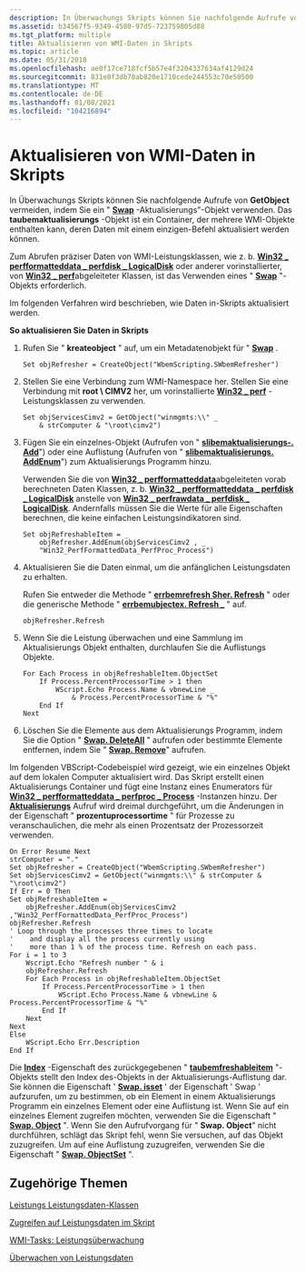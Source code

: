 ```yaml
---
description: In Überwachungs Skripts können Sie nachfolgende Aufrufe von GetObject vermeiden, indem Sie ein "Swap-Aktualisierungs"-Objekt verwenden. Das taubemaktualisierungs-Objekt ist ein Container, der mehrere WMI-Objekte enthalten kann, deren Daten mit einem einzigen-Befehl aktualisiert werden können.
ms.assetid: b34567f5-9349-4580-97d5-723759805d88
ms.tgt_platform: multiple
title: Aktualisieren von WMI-Daten in Skripts
ms.topic: article
ms.date: 05/31/2018
ms.openlocfilehash: ae0f17ce718fcf5b57e4f3204337634af4129d24
ms.sourcegitcommit: 831e8f3db78ab820e1710cede244553c70e50500
ms.translationtype: MT
ms.contentlocale: de-DE
ms.lasthandoff: 01/08/2021
ms.locfileid: "104216894"
---
```

# <a name="refreshing-wmi-data-in-scripts"></a>Aktualisieren von WMI-Daten in Skripts

In Überwachungs Skripts können Sie nachfolgende Aufrufe von **GetObject** vermeiden, indem Sie ein " [**Swap**](swbemrefresher.md) -Aktualisierungs"-Objekt verwenden. Das **taubemaktualisierungs** -Objekt ist ein Container, der mehrere WMI-Objekte enthalten kann, deren Daten mit einem einzigen-Befehl aktualisiert werden können.

Zum Abrufen präziser Daten von WMI-Leistungsklassen, wie z. b. [**Win32 \_ perfformatteddata \_ perfdisk \_ LogicalDisk**](./retrieving-raw-and-formatted-performance-data.md) oder anderer vorinstallierter, von [**Win32 \_ perf**](/windows/desktop/CIMWin32Prov/win32-perf)abgeleiteter Klassen, ist das Verwenden eines " [**Swap**](swbemrefresher.md) "-Objekts erforderlich.

Im folgenden Verfahren wird beschrieben, wie Daten in-Skripts aktualisiert werden.

**So aktualisieren Sie Daten in Skripts**

1.  Rufen Sie " **kreateobject** " auf, um ein Metadatenobjekt für " [**Swap**](swbemrefresher.md) .

    ```VB
    Set objRefresher = CreateObject("WbemScripting.SWbemRefresher")
    ```

    

2.  Stellen Sie eine Verbindung zum WMI-Namespace her. Stellen Sie eine Verbindung mit **root \\ CIMV2** her, um vorinstallierte [**Win32 \_ perf**](/windows/desktop/CIMWin32Prov/win32-perf) -Leistungsklassen zu verwenden.

    ```VB
    Set objServicesCimv2 = GetObject("winmgmts:\\" _
        & strComputer & "\root\cimv2")
    ```

    

3.  Fügen Sie ein einzelnes-Objekt (Aufrufen von " [**slibemaktualisierungs-. Add**](swbemrefresher-add.md)") oder eine Auflistung (Aufrufen von " [**slibemaktualisierungs. AddEnum**](swbemrefresher-addenum.md)") zum Aktualisierungs Programm hinzu.

    Verwenden Sie die von [**Win32 \_ perfformatteddata**](/windows/desktop/CIMWin32Prov/win32-perfformatteddata)abgeleiteten vorab berechneten Daten Klassen, z. b. [**Win32 \_ perfformatteddata \_ perfdisk \_ LogicalDisk**](./retrieving-raw-and-formatted-performance-data.md) anstelle von [**Win32 \_ perfrawdata \_ perfdisk \_ LogicalDisk**](./retrieving-raw-and-formatted-performance-data.md). Andernfalls müssen Sie die Werte für alle Eigenschaften berechnen, die keine einfachen Leistungsindikatoren sind.

    ```VB
    Set objRefreshableItem = _
        objRefresher.AddEnum(objServicesCimv2 , _
        "Win32_PerfFormattedData_PerfProc_Process")
    ```

    

4.  Aktualisieren Sie die Daten einmal, um die anfänglichen Leistungsdaten zu erhalten.

    Rufen Sie entweder die Methode " [**errbemrefresh Sher. Refresh**](swbemrefresher-refresh.md) " oder die generische Methode " [**errbemubjectex. Refresh \_**](swbemobjectex-refresh-.md) " auf.

    ```VB
    objRefresher.Refresh
    ```

    

5.  Wenn Sie die Leistung überwachen und eine Sammlung im Aktualisierungs Objekt enthalten, durchlaufen Sie die Auflistungs Objekte.

    ```VB
    For Each Process in objRefreshableItem.ObjectSet
        If Process.PercentProcessorTime > 1 then
            WScript.Echo Process.Name & vbnewLine _
                & Process.PercentProcessorTime & "%"
        End If
    Next
    ```

    

6.  Löschen Sie die Elemente aus dem Aktualisierungs Programm, indem Sie die Option " [**Swap. DeleteAll**](swbemrefresher-deleteall.md) " aufrufen oder bestimmte Elemente entfernen, indem Sie " [**Swap. Remove**](swbemrefresher-remove.md)" aufrufen.

Im folgenden VBScript-Codebeispiel wird gezeigt, wie ein einzelnes Objekt auf dem lokalen Computer aktualisiert wird. Das Skript erstellt einen Aktualisierungs Container und fügt eine Instanz eines Enumerators für [**Win32 \_ perfformatteddata \_ perfproc \_ Process**](/windows/desktop/WmiSdk/retrieving-raw-and-formatted-performance-data) -Instanzen hinzu. Der [**Aktualisierungs**](swbemrefresher-refresh.md) Aufruf wird dreimal durchgeführt, um die Änderungen in der Eigenschaft " **prozentuprocessortime** " für Prozesse zu veranschaulichen, die mehr als einen Prozentsatz der Prozessorzeit verwenden.


```VB
On Error Resume Next
strComputer = "."
Set objRefresher = CreateObject("WbemScripting.SWbemRefresher")
Set objServicesCimv2 = GetObject("winmgmts:\\" & strComputer & "\root\cimv2")
If Err = 0 Then 
Set objRefreshableItem = _
    objRefresher.AddEnum(objServicesCimv2 ,"Win32_PerfFormattedData_PerfProc_Process")
objRefresher.Refresh
' Loop through the processes three times to locate  
'    and display all the process currently using 
'    more than 1 % of the process time. Refresh on each pass.
For i = 1 to 3
    Wscript.Echo "Refresh number " & i 
    objRefresher.Refresh 
    For Each Process in objRefreshableItem.ObjectSet
        If Process.PercentProcessorTime > 1 then
            WScript.Echo Process.Name & vbnewLine & Process.PercentProcessorTime & "%"
        End If
    Next
Next
Else
    WScript.Echo Err.Description
End If
```



Die [**Index**](swbemrefreshableitem-index.md) -Eigenschaft des zurückgegebenen " [**taubemfreshableitem**](swbemrefreshableitem.md) "-Objekts stellt den Index des-Objekts in der Aktualisierungs-Auflistung dar. Sie können die Eigenschaft ' [**Swap. isset**](swbemrefreshableitem-isset.md) ' der Eigenschaft ' Swap ' aufzurufen, um zu bestimmen, ob ein Element in einem Aktualisierungs Programm ein einzelnes Element oder eine Auflistung ist. Wenn Sie auf ein einzelnes Element zugreifen möchten, verwenden Sie die Eigenschaft " [**Swap. Object**](swbemrefreshableitem-object.md) ". Wenn Sie den Aufrufvorgang für " **Swap. Object**" nicht durchführen, schlägt das Skript fehl, wenn Sie versuchen, auf das Objekt zuzugreifen. Um auf eine Auflistung zuzugreifen, verwenden Sie die Eigenschaft " [**Swap. ObjectSet**](swbemrefreshableitem-objectset.md) ".

## <a name="related-topics"></a>Zugehörige Themen

<dl> <dt>

[Leistungs Leistungsdaten-Klassen](/windows/desktop/CIMWin32Prov/performance-counter-classes)
</dt> <dt>

[Zugreifen auf Leistungsdaten im Skript](accessing-performance-data-in-script.md)
</dt> <dt>

[WMI-Tasks: Leistungsüberwachung](wmi-tasks--performance-monitoring.md)
</dt> <dt>

[Überwachen von Leistungsdaten](monitoring-performance-data.md)
</dt> </dl>

 

 
